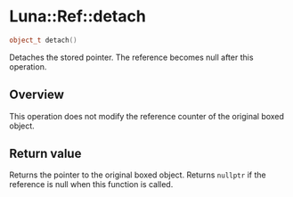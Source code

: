 # Luna::Ref::detach

```c++
object_t detach()
```

Detaches the stored pointer. The reference becomes null after this operation. 

## Overview
This operation does not modify the reference counter of the original boxed object. 

## Return value
Returns the pointer to the original boxed object. Returns `nullptr` if the reference is null when this function is called. 

